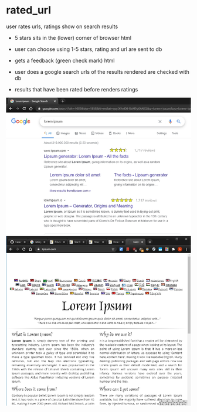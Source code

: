 # rated_url

user rates urls, ratings show on search results

- 5 stars sits in the (lower) corner of browser
  html
- user can choose using 1-5 stars,
  rating and url are sent to db
- gets a feedback (green check mark)
  html

- user does a google search
  urls of the results rendered are checked with db
- results that have been rated before renders ratings

![search results](images/mock_screenshots/search_results2.jpg)
![random page](images/mock_screenshots/random_page.jpg)
